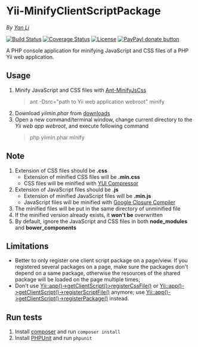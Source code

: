 # Yii-MinifyClientScriptPackage #

*By [Yan Li](https://github.com/yanli0303)* 

<!--
[![Latest Stable Version](http://img.shields.io/packagist/v/yanli0303/yii-minify-client-script-package.svg)](https://packagist.org/packages/yanli0303/yii-minify-client-script-package)
[![Total Downloads](https://img.shields.io/packagist/dt/yanli0303/yii-minify-client-script-package.svg)](https://packagist.org/packages/yanli0303/yii-minify-client-script-package)
-->
[![Build Status](https://travis-ci.org/yanli0303/Yii-MinifyClientScriptPackage.svg?branch=master)](https://travis-ci.org/yanli0303/Yii-MinifyClientScript)
[![Coverage Status](https://coveralls.io/repos/yanli0303/Yii-MinifyClientScriptPackage/badge.svg?branch=master)](https://coveralls.io/r/yanli0303/Yii-MinifyClientScriptPackage?branch=master)
[![License](https://img.shields.io/badge/License-MIT-brightgreen.svg)](https://packagist.org/packages/yanli0303/yii-minify-client-script-package)
[![PayPayl donate button](http://img.shields.io/badge/paypal-donate-orange.svg)](https://www.paypal.com/cgi-bin/webscr?cmd=_donations&business=silentwait4u%40gmail%2ecom&lc=US&item_name=Yan%20Li&no_note=0&currency_code=USD&bn=PP%2dDonationsBF%3apaypal%2ddonate%2ejpg%3aNonHostedGuest)

A PHP console application for minifying JavaScript and CSS files of a PHP Yii web application.

## Usage ##
1. Minify JavaScript and CSS files with [Ant-MinifyJsCss](https://github.com/yanli0303/Ant-MinifyJsCss)
    > ant -Dsrc="path to Yii web application webroot" minify
2. Download *yiimin.phar* from [downloads](https://github.com/yanli0303/Yii-MinifyClientScriptPackage/tree/master/downloads)
3. Open a new command/terminal window, change current directory to the *Yii web app webroot*, and execute following command
    > php yiimin.phar minify

## Note ##

1. Extension of CSS files should be **.css**
    - Extension of minified CSS files will be **.min.css**
    - CSS files will be minified with [YUI Compressor](http://yui.github.io/yuicompressor/)
2. Extension of JavaScript files should be **.js**
    - Extension of minified JavaScript files will be **.min.js**
    - JavaScript files will be minified with [Google Closure Compiler](https://github.com/google/closure-compiler)
3. The minified files will be put in the same directory of unminified file
4. If the minified version already exists, it **won't be** overwritten
5. By default, ignore the JavaScript and CSS files in both **node_modules** and **bower_components**

## Limitations ##
- Better to only register one client script package on a page/view. If you registered several packages on a page, make sure the packages don't depend on a same package, otherwise the resources of the shared package will be loaded on the page multiple times;
-  Don't use [Yii::app()->getClientScript()>registerCssFile()](http://www.yiiframework.com/doc/api/1.1/CClientScript#registerCssFile-detail) or [Yii::app()->getClientScript()->registerScriptFile()](http://www.yiiframework.com/doc/api/1.1/CClientScript#registerScriptFile-detail) anymore; use [Yii::app()->getClientScript()->registerPackage()](http://www.yiiframework.com/doc/api/1.1/CClientScript#registerPackage-detail) instead.

## Run tests ##

1. Install [composer](https://getcomposer.org/) and run `composer install`
2. Install [PHPUnit](https://phpunit.de/) and run `phpunit`
